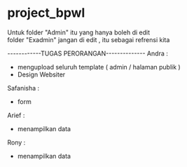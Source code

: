 # project_bpwl
Untuk folder "Admin" itu yang hanya boleh di edit<br>
folder "Exadmin" jangan di edit , itu sebagai refrensi kita

------------TUGAS PERORANGAN--------------
Andra :
  - mengupload seluruh template ( admin / halaman publik )
  - Design Websiter

Safanisha :
  - form

Arief :
  - menampilkan data 

Rony :
  - menampilkan data 
  
